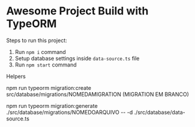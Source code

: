 # Awesome Project Build with TypeORM

Steps to run this project:

1. Run `npm i` command
2. Setup database settings inside `data-source.ts` file
3. Run `npm start` command



Helpers

npm run typeorm migration:create src/database/migrations/NOMEDAMIGRATION (MIGRATION EM BRANCO)

npm run typeorm migration:generate ./src/database/migrations/NOMEDOARQUIVO -- -d ./src/database/data-source.ts